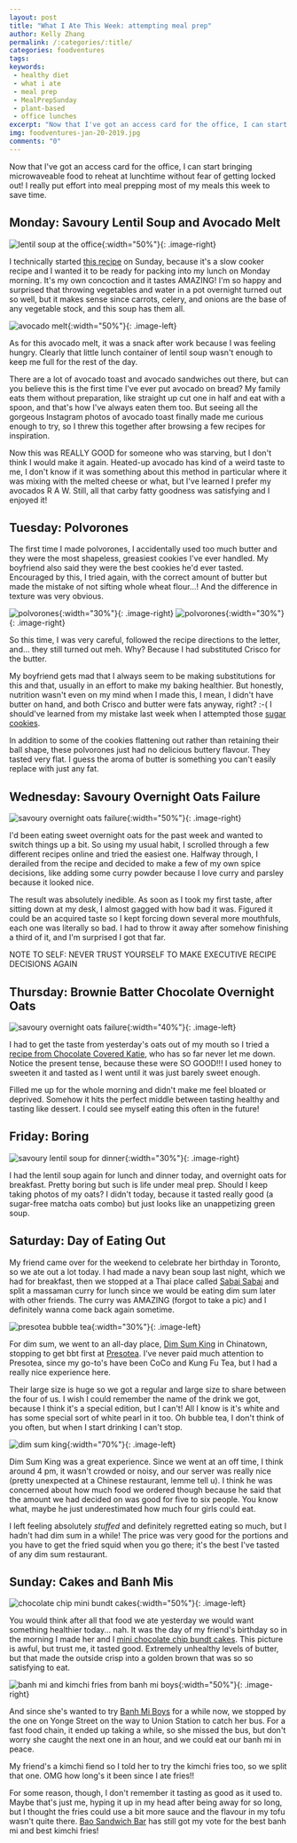 ```yaml
---
layout: post
title: "What I Ate This Week: attempting meal prep"
author: Kelly Zhang
permalink: /:categories/:title/
categories: foodventures
tags:
keywords:
 - healthy diet
 - what i ate
 - meal prep
 - MealPrepSunday
 - plant-based
 - office lunches
excerpt: "Now that I've got an access card for the office, I can start bringing microwaveable food to reheat at lunchtime without fear of getting locked out!"
img: foodventures-jan-20-2019.jpg
comments: "0"
---
```


Now that I've got an access card for the office, I can start bringing microwaveable food to reheat at lunchtime without fear of getting locked out! I really put effort into meal prepping most of my meals this week to save time.

## Monday: Savoury Lentil Soup and Avocado Melt

![lentil soup at the office](/food/recipe/images/savoury-lentil-soup-slow-cooker-instant-pot-3.jpg){:width="50%"}{: .image-right}

I technically started [this recipe](/food/recipe/savoury-lentil-soup-slow-cooker-instant-pot/) on Sunday, because it's a slow cooker recipe and I wanted it to be ready for packing into my lunch on Monday morning. It's my own concoction and it tastes AMAZING! I'm so happy and surprised that throwing vegetables and water in a pot overnight turned out so well, but it makes sense since carrots, celery, and onions are the base of any vegetable stock, and this soup has them all.

![avocado melt](/food/foodventures/images/avocado-melt.jpg){:width="50%"}{: .image-left}

As for this avocado melt, it was a snack after work because I was feeling hungry. Clearly that little lunch container of lentil soup wasn't enough to keep me full for the rest of the day.

There are a lot of avocado toast and avocado sandwiches out there, but can you believe this is the first time I've ever put avocado on bread? My family eats them without preparation, like straight up cut one in half and eat with a spoon, and that's how I've always eaten them too. But seeing all the gorgeous Instagram photos of avocado toast finally made me curious enough to try, so I threw this together after browsing a few recipes for inspiration.

Now this was REALLY GOOD for someone who was starving, but I don't think I would make it again. Heated-up avocado has kind of a weird taste to me, I don't know if it was something about this method in particular where it was mixing with the melted cheese or what, but I've learned I prefer my avocados R A W. Still, all that carby fatty goodness was satisfying and I enjoyed it!

## Tuesday: Polvorones

The first time I made polvorones, I accidentally used too much butter and they were the most shapeless, greasiest cookies I've ever handled. My boyfriend also said they were the best cookies he'd ever tasted. Encouraged by this, I tried again, with the correct amount of butter but made the mistake of not sifting whole wheat flour...! And the difference in texture was very obvious.

![polvorones](/food/foodventures/images/polvorones.jpg){:width="30%"}{: .image-right} ![polvorones](/food/foodventures/images/polvorones-1.jpg){:width="30%"}{: .image-right}

So this time, I was very careful, followed the recipe directions to the letter, and... they still turned out meh. Why? Because I had substituted Crisco for the butter.

My boyfriend gets mad that I always seem to be making substitutions for this and that, usually in an effort to make my baking healthier. But honestly, nutrition wasn't even on my mind when I made this, I mean, I didn't have butter on hand, and both Crisco and butter were fats anyway, right? :-( I should've learned from my mistake last week when I attempted those [sugar cookies](/food/foodventures/what-i-ate-starring-wafflemaker/).

In addition to some of the cookies flattening out rather than retaining their ball shape, these polvorones just had no delicious buttery flavour. They tasted very flat. I guess the aroma of butter is something you can't easily replace with just any fat.

## Wednesday: Savoury Overnight Oats Failure

![savoury overnight oats failure](/food/foodventures/images/savoury-overnight-oats-failure.jpg){:width="50%"}{: .image-right}

I'd been eating sweet overnight oats for the past week and wanted to switch things up a bit. So using my usual habit, I scrolled through a few different recipes online and tried the easiest one. Halfway through, I derailed from the recipe and decided to make a few of my own spice decisions, like adding some curry powder because I love curry and parsley because it looked nice.

The result was absolutely inedible. As soon as I took my first taste, after sitting down at my desk, I almost gagged with how bad it was. Figured it could be an acquired taste so I kept forcing down several more mouthfuls, each one was literally so bad. I had to throw it away after somehow finishing a third of it, and I'm surprised I got that far.

NOTE TO SELF: NEVER TRUST YOURSELF TO MAKE EXECUTIVE RECIPE DECISIONS AGAIN

## Thursday: Brownie Batter Chocolate Overnight Oats

![savoury overnight oats failure](/food/foodventures/images/brownie-batter-chocolate-overnight-oats.jpg){:width="40%"}{: .image-left}

I had to get the taste from yesterday's oats out of my mouth so I tried a [recipe from Chocolate Covered Katie](https://chocolatecoveredkatie.com/2016/04/07/chocolate-overnight-oats-brownie-batter/comment-page-2/), who has so far never let me down. Notice the present tense, because these were SO GOOD!!! I used honey to sweeten it and tasted as I went until it was just barely sweet enough.

Filled me up for the whole morning and didn't make me feel bloated or deprived. Somehow it hits the perfect middle between tasting healthy and tasting like dessert. I could see myself eating this often in the future!

## Friday: Boring

![savoury lentil soup for dinner](/food/images/recipe-savoury-lentil-soup-slow-cooker-instant-pot-2.jpg){:width="30%"}{: .image-right}

I had the lentil soup again for lunch and dinner today, and overnight oats for breakfast. Pretty boring but such is life under meal prep. Should I keep taking photos of my oats? I didn't today, because it tasted really good (a sugar-free matcha oats combo) but just looks like an unappetizing green soup.

## Saturday: Day of Eating Out

My friend came over for the weekend to celebrate her birthday in Toronto, so we ate out a lot today. I had made a navy bean soup last night, which we had for breakfast, then we stopped at a Thai place called [Sabai Sabai](http://www.sabaisabaito.ca/) and split a massaman curry for lunch since we would be eating dim sum later with other friends. The curry was AMAZING (forgot to take a pic) and I definitely wanna come back again sometime.

![presotea bubble tea](/food/foodventures/images/presotea.jpg){:width="30%"}{: .image-left}

For dim sum, we went to an all-day place, [Dim Sum King](https://www.dimsumkingrestaurant.com/) in Chinatown, stopping to get bbt first at [Presotea](https://www.presotea.ca/home). I've never paid much attention to Presotea, since my go-to's have been CoCo and Kung Fu Tea, but I had a really nice experience here.

Their large size is huge so we got a regular and large size to share between the four of us. I wish I could remember the name of the drink we got, because I think it's a special edition, but I can't! All I know is it's white and has some special sort of white pearl in it too. Oh bubble tea, I don't think of you often, but when I start drinking I can't stop.

![dim sum king](/food/foodventures/images/dim-sum-king.jpg){:width="70%"}{: .image-left}

Dim Sum King was a great experience. Since we went at an off time, I think around 4 pm, it wasn't crowded or noisy, and our server was really nice (pretty unexpected at a Chinese restaurant, lemme tell u). I think he was concerned about how much food we ordered though because he said that the amount we had decided on was good for five to six people. You know what, maybe he just underestimated how much four girls could eat.

I left feeling absolutely *stuffed* and definitely regretted eating so much, but I hadn't had dim sum in a while! The price was very good for the portions and you have to get the fried squid when you go there; it's the best I've tasted of any dim sum restaurant.

## Sunday: Cakes and Banh Mis

![chocolate chip mini bundt cakes](/food/foodventures/images/chocolate-chip-mini-bundt-cakes.jpg){:width="50%"}{: .image-left}

You would think after all that food we ate yesterday we would want something healthier today... nah. It was the day of my friend's birthday so in the morning I made her and I [mini chocolate chip bundt cakes](https://www.allrecipes.com/recipe/259990/ghirardelli-chocolate-chip-mini-bundt-cakes/). This picture is awful, but trust me, it tasted good. Extremely unhealthy levels of butter, but that made the outside crisp into a golden brown that was so so satisfying to eat.

![banh mi and kimchi fries from banh mi boys](/food/foodventures/images/banh-mi-boys.jpg){:width="50%"}{: .image-right}


And since she's wanted to try [Banh Mi Boys](http://www.banhmiboys.com/) for a while now, we stopped by the one on Yonge Street on the way to Union Station to catch her bus. For a fast food chain, it ended up taking a while, so she missed the bus, but don't worry she caught the next one in an hour, and we could eat our banh mi in peace.

My friend's a kimchi fiend so I told her to try the kimchi fries too, so we split that one. OMG how long's it been since I ate fries!!

For some reason, though, I don't remember it tasting as good as it used to. Maybe that's just me, hyping it up in my head after being away for so long, but I thought the fries could use a bit more sauce and the flavour in my tofu wasn't quite there. [Bao Sandwich Bar](https://www.baosandwichbar.com/) has still got my vote for the best banh mi and best kimchi fries!
